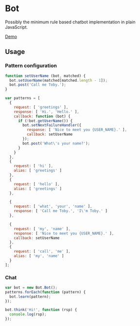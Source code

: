 # Bot

Possibly the minimum rule based chatbot implementation in plain JavaScript.

[Demo](https://paladin-t.github.io/bot/)

## Usage

### Pattern configuration

```js
function setUserName (bot, matched) {
  bot.setUserName(matched[matched.length - 1]);
  bot.post('Call me Toby.');
}

var patterns = [
  {
    request: [ 'greetings' ],
    response: [ 'Hi.', 'Hello.' ],
    callback: function (bot) {
      if (!bot.getUserName()) {
        bot.setNextFailureHandler({
          response: [ 'Nice to meet you {USER_NAME}.' ],
          callback: setUserName
        });
        bot.post('What\'s your name?');
      }
    }
  },
  {
    request: [ 'hi' ],
    alias: [ 'greetings' ]
  },
  {
    request: [ 'hello' ],
    alias: [ 'greetings' ]
  },

  {
    request: [ 'what', 'your', 'name' ],
    response: [ 'Call me Toby.', 'I\'m Toby.' ]
  },

  {
    request: [ 'my', 'name' ],
    response: [ 'Nice to meet you {USER_NAME}.' ],
    callback: setUserName
  },
  {
    request: [ 'call', 'me' ],
    alias: [ 'my', 'name' ]
  }
];
```

### Chat

```js
var bot = new Bot.Bot();
patterns.forEach(function (pattern) {
  bot.learn(pattern);
});

bot.think('Hi!', function (rsp) {
  console.log(rsp);
});
```

